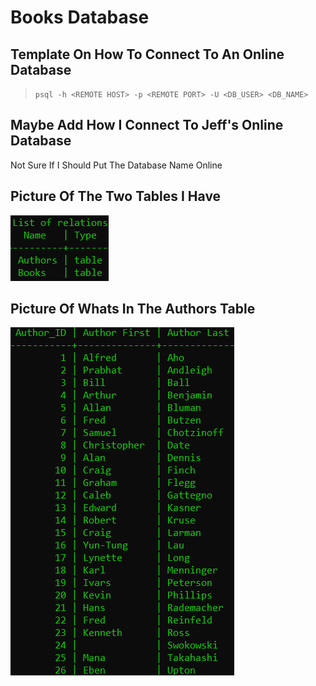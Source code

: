 # Books Database  

## Template On How To Connect To An Online Database  

>``psql -h <REMOTE HOST> -p <REMOTE PORT> -U <DB_USER> <DB_NAME>``    

## Maybe Add How I Connect To Jeff's Online Database  

Not Sure If I Should Put The Database Name Online  

## Picture Of The Two Tables I Have  

![Both Tables](Tables.png)  

## Picture Of Whats In The Authors Table  

![Authors Table](Authors_Table.png)  
